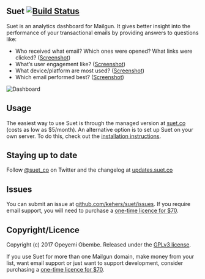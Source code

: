 ## Suet [![Build Status](https://travis-ci.org/kehers/suet.svg?branch=master)](https://travis-ci.org/kehers/suet)

Suet is an analytics dashboard for Mailgun. It gives better insight into the performance of your transactional emails by providing answers to questions like: 

- Who received what email? Which ones were opened? What links were clicked? ([Screenshot](https://github.com/kehers/suet/raw/master/public_html/images/screenshots/feed.png))
- What’s user engagement like? ([Screenshot](https://github.com/kehers/suet/raw/master/public_html/images/screenshots/users.png))
- What device/platform are most used? ([Screenshot](https://github.com/kehers/suet/raw/master/public_html/images/screenshots/dashboard.png))
- Which email performed best? ([Screenshot](https://github.com/kehers/suet/raw/master/public_html/images/screenshots/email.png))

![Dashboard](https://github.com/kehers/suet/raw/master/public_html/images/screenshots/dashboard.png)

## Usage

The easiest way to use Suet is through the managed version at [suet.co](https://suet.co/) (costs as low as $5/month). An alternative option is to set up Suet on your own server. To do this, check out the [installation instructions](http://github.com/kehers/suet/blob/master/docs/installation.md).

## Staying up to date

Follow [@suet_co](http://twitter.com/suet_co) on Twitter and the changelog at [updates.suet.co](http://updates.suet.co)

## Issues

You can submit an issue at [github.com/kehers/suet/issues](http://github.com/kehers/suet/issues). If you require email support, you will need to purchase a [one-time licence for $70](https://pay.paddle.com/checkout/515197).

## Copyright/Licence

Copyright (c) 2017 Opeyemi Obembe. Released under the [GPLv3 license](https://www.gnu.org/licenses/gpl-3.0.txt).

If you use Suet for more than one Mailgun domain, make money from your list, want email support or just want to support development, consider purchasing a [one-time licence for $70](https://pay.paddle.com/checkout/515197).

